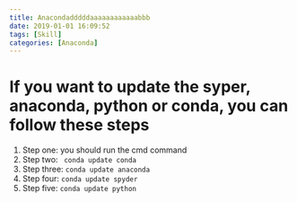 ```yaml
---
title: Anacondadddddaaaaaaaaaaaabbb
date: 2019-01-01 16:09:52
tags: [Skill]
categories: [Anaconda]
---
```


# If you want to update the syper, anaconda, python or conda, you can follow these steps
1. Step one: you should run the cmd command
2. Step two: ``` conda update conda```
3. Step three: ```conda update anaconda```
4. Step four: ```conda update spyder```
5. Step five: ```conda update python```

